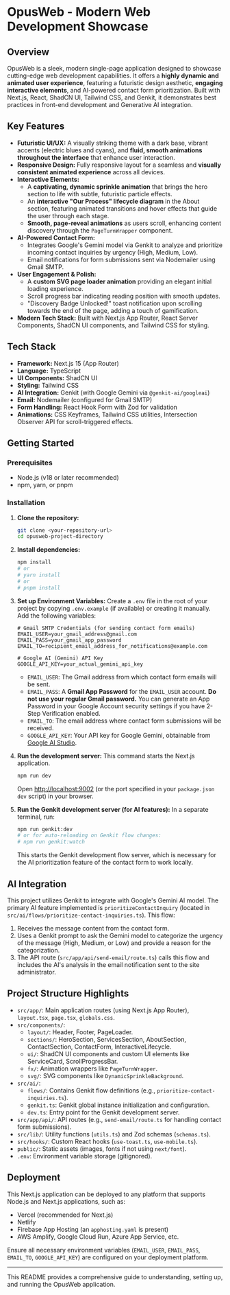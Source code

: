 
# OpusWeb - Modern Web Development Showcase

## Overview

OpusWeb is a sleek, modern single-page application designed to showcase cutting-edge web development capabilities. It offers a **highly dynamic and animated user experience**, featuring a futuristic design aesthetic, **engaging interactive elements**, and AI-powered contact form prioritization. Built with Next.js, React, ShadCN UI, Tailwind CSS, and Genkit, it demonstrates best practices in front-end development and Generative AI integration.

## Key Features

*   **Futuristic UI/UX:** A visually striking theme with a dark base, vibrant accents (electric blues and cyans), and **fluid, smooth animations throughout the interface** that enhance user interaction.
*   **Responsive Design:** Fully responsive layout for a seamless and **visually consistent animated experience** across all devices.
*   **Interactive Elements:**
    *   A **captivating, dynamic sprinkle animation** that brings the hero section to life with subtle, futuristic particle effects.
    *   An **interactive "Our Process" lifecycle diagram** in the About section, featuring animated transitions and hover effects that guide the user through each stage.
    *   **Smooth, page-reveal animations** as users scroll, enhancing content discovery through the `PageTurnWrapper` component.
*   **AI-Powered Contact Form:**
    *   Integrates Google's Gemini model via Genkit to analyze and prioritize incoming contact inquiries by urgency (High, Medium, Low).
    *   Email notifications for form submissions sent via Nodemailer using Gmail SMTP.
*   **User Engagement & Polish:**
    *   A **custom SVG page loader animation** providing an elegant initial loading experience.
    *   Scroll progress bar indicating reading position with smooth updates.
    *   "Discovery Badge Unlocked!" toast notification upon scrolling towards the end of the page, adding a touch of gamification.
*   **Modern Tech Stack:** Built with Next.js App Router, React Server Components, ShadCN UI components, and Tailwind CSS for styling.

## Tech Stack

*   **Framework:** Next.js 15 (App Router)
*   **Language:** TypeScript
*   **UI Components:** ShadCN UI
*   **Styling:** Tailwind CSS
*   **AI Integration:** Genkit (with Google Gemini via `@genkit-ai/googleai`)
*   **Email:** Nodemailer (configured for Gmail SMTP)
*   **Form Handling:** React Hook Form with Zod for validation
*   **Animations:** CSS Keyframes, Tailwind CSS utilities, Intersection Observer API for scroll-triggered effects.

## Getting Started

### Prerequisites

*   Node.js (v18 or later recommended)
*   npm, yarn, or pnpm

### Installation

1.  **Clone the repository:**
    ```bash
    git clone <your-repository-url>
    cd opusweb-project-directory
    ```

2.  **Install dependencies:**
    ```bash
    npm install
    # or
    # yarn install
    # or
    # pnpm install
    ```

3.  **Set up Environment Variables:**
    Create a `.env` file in the root of your project by copying `.env.example` (if available) or creating it manually. Add the following variables:

    ```env
    # Gmail SMTP Credentials (for sending contact form emails)
    EMAIL_USER=your_gmail_address@gmail.com
    EMAIL_PASS=your_gmail_app_password 
    EMAIL_TO=recipient_email_address_for_notifications@example.com

    # Google AI (Gemini) API Key
    GOOGLE_API_KEY=your_actual_gemini_api_key
    ```

    *   `EMAIL_USER`: The Gmail address from which contact form emails will be sent.
    *   `EMAIL_PASS`: A **Gmail App Password** for the `EMAIL_USER` account. **Do not use your regular Gmail password.** You can generate an App Password in your Google Account security settings if you have 2-Step Verification enabled.
    *   `EMAIL_TO`: The email address where contact form submissions will be received.
    *   `GOOGLE_API_KEY`: Your API key for Google Gemini, obtainable from [Google AI Studio](https://aistudio.google.com/app/apikey).

4.  **Run the development server:**
    This command starts the Next.js application.
    ```bash
    npm run dev
    ```
    Open [http://localhost:9002](http://localhost:9002) (or the port specified in your `package.json` `dev` script) in your browser.

5.  **Run the Genkit development server (for AI features):**
    In a separate terminal, run:
    ```bash
    npm run genkit:dev
    # or for auto-reloading on Genkit flow changes:
    # npm run genkit:watch
    ```
    This starts the Genkit development flow server, which is necessary for the AI prioritization feature of the contact form to work locally.

## AI Integration

This project utilizes Genkit to integrate with Google's Gemini AI model. The primary AI feature implemented is `prioritizeContactInquiry` (located in `src/ai/flows/prioritize-contact-inquiries.ts`). This flow:
1.  Receives the message content from the contact form.
2.  Uses a Genkit prompt to ask the Gemini model to categorize the urgency of the message (High, Medium, or Low) and provide a reason for the categorization.
3.  The API route (`src/app/api/send-email/route.ts`) calls this flow and includes the AI's analysis in the email notification sent to the site administrator.

## Project Structure Highlights

*   `src/app/`: Main application routes (using Next.js App Router), `layout.tsx`, `page.tsx`, `globals.css`.
*   `src/components/`:
    *   `layout/`: Header, Footer, PageLoader.
    *   `sections/`: HeroSection, ServicesSection, AboutSection, ContactSection, ContactForm, InteractiveLifecycle.
    *   `ui/`: ShadCN UI components and custom UI elements like ServiceCard, ScrollProgressBar.
    *   `fx/`: Animation wrappers like `PageTurnWrapper`.
    *   `svg/`: SVG components like `DynamicSprinkleBackground`.
*   `src/ai/`:
    *   `flows/`: Contains Genkit flow definitions (e.g., `prioritize-contact-inquiries.ts`).
    *   `genkit.ts`: Genkit global instance initialization and configuration.
    *   `dev.ts`: Entry point for the Genkit development server.
*   `src/app/api/`: API routes (e.g., `send-email/route.ts` for handling contact form submissions).
*   `src/lib/`: Utility functions (`utils.ts`) and Zod schemas (`schemas.ts`).
*   `src/hooks/`: Custom React hooks (`use-toast.ts`, `use-mobile.ts`).
*   `public/`: Static assets (images, fonts if not using `next/font`).
*   `.env`: Environment variable storage (gitignored).

## Deployment

This Next.js application can be deployed to any platform that supports Node.js and Next.js applications, such as:
*   Vercel (recommended for Next.js)
*   Netlify
*   Firebase App Hosting (an `apphosting.yaml` is present)
*   AWS Amplify, Google Cloud Run, Azure App Service, etc.

Ensure all necessary environment variables (`EMAIL_USER`, `EMAIL_PASS`, `EMAIL_TO`, `GOOGLE_API_KEY`) are configured on your deployment platform.

---

This README provides a comprehensive guide to understanding, setting up, and running the OpusWeb application.
